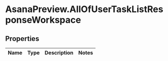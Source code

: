 # AsanaPreview.AllOfUserTaskListResponseWorkspace

## Properties
Name | Type | Description | Notes
------------ | ------------- | ------------- | -------------
